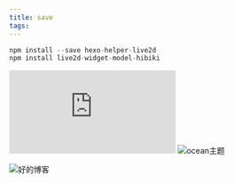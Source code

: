 ```yaml
---
title: save
tags:
---
```


```js
npm install --save hexo-helper-live2d
npm install live2d-widget-model-hibiki
```

![gitalt](https://github.com/gitalk/gitalk/blob/master/readme-cn.md)
![ocean主题](https://zhwangart.com/2018/11/30/Ocean/#%E7%9B%B8%E5%86%8C)

![好的博客](https://bobi.ink/)